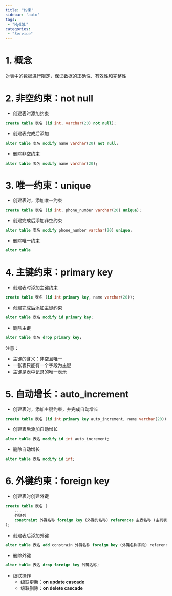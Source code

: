 ```yaml
---
title: "约束"
sidebar: 'auto'
tags:
 - "MySQL"
categories: 
 - "Service"
---
```


# 1. 概念

对表中的数据进行限定，保证数据的正确性、有效性和完整性

# 2. 非空约束：not null

* 创建表时添加约束
```sql
create table 表名 (id int, varchar(20) not null);
```

* 创建表完成后添加
```sql
alter table 表名 modify name varchar(20) not null;
```

* 删除非空约束
```sql
alter table 表名 modify name varchar(20);
```

# 3. 唯一约束：unique

* 创建表时，添加唯一约束
```sql
create table 表名 (id int, phone_number varchar(20) unique);
```

* 创建完成后添加非空约束
```sql
alter table 表名 modify phone_number varchar(20) unique;
```

* 删除唯一约束
```sql
alter table 
```

# 4. 主键约束：primary key

* 创建表时添加主键约束
```sql
create table 表名 (id int primary key, name varchar(20));
```

* 创建完成后添加主键约束
```sql
alter table 表名 modify id primary key;
```

* 删除主键
```sql
alter table 表名 drop primary key;
```

注意：

* 主键的含义：非空且唯一
* 一张表只能有一个字段为主键
* 主键是表中记录的唯一表示

# 5. 自动增长：auto_increment

* 创建表时，添加主键约束，并完成自动增长
```sql
create table 表名 (id int primary key auto_increment, name varchar(20));
```

* 创建表后添加自动增长
```sql
alter table 表名 modify id int auto_increment;
```

* 删除自动增长
```sql
alter table 表名 modify id int;
```

# 6. 外键约束：foreign key

* 创建表时创建外键
```sql
create table 表名 (
    ...
    外键列
    constraint 外键名称 foreign key (外键列名称) references 主表名称 (主列表名称)
);
```

* 创建表后添加外键
```sql
alter table 表名 add constrain 外键名称 foreign key (外键名称字段) reference 主表名称(主列表名称);
```

* 删除外键
```sql
alter table 表名 drop foreign key 外键名称;
```

* 级联操作    
	* 级联更新：**on update cascade**
    * 级联删除：**on delete cascade**
